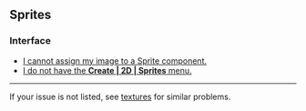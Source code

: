 ## Sprites

### Interface
- [I cannot assign my image to a Sprite component.](Sprites/Import%20Settings.md)
- [I do not have the **Create | 2D | Sprites** menu.](Sprites/Missing%202D%20Sprite%20Package.md)

---
If your issue is not listed, see [textures](Textures.md) for similar problems.